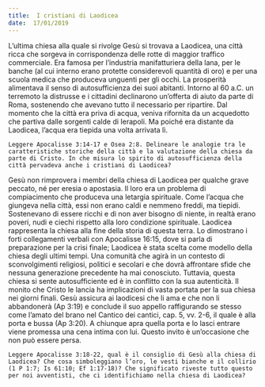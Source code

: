 ```yaml
---
title:  I cristiani di Laodicea
date:  17/01/2019
---
```


L’ultima chiesa alla quale si rivolge Gesù si trovava a Laodicea, una città ricca che sorgeva in corrispondenza delle rotte di maggior traffico commerciale. Era famosa per l’industria manifatturiera della lana, per le banche (al cui interno erano protette considerevoli quantità di oro) e per una scuola medica che produceva unguenti per gli occhi. La prosperità alimentava il senso di autosufficienza dei suoi abitanti. Intorno al 60 a.C. un terremoto la distrusse e i cittadini declinarono un’offerta di aiuto da parte di Roma, sostenendo che avevano tutto il necessario per ripartire. Dal momento che la città era priva di acqua, veniva rifornita da un acquedotto che partiva dalle sorgenti calde di Ierapoli. Ma poiché era distante da Laodicea, l’acqua era tiepida una volta arrivata lì.

`Leggere Apocalisse 3:14-17 e Osea 2:8. Delineare le analogie tra le caratteristiche storiche della città e la valutazione della chiesa da parte di Cristo. In che misura lo spirito di autosufficienza della città pervadeva anche i cristiani di Laodicea?`

Gesù non rimprovera i membri della chiesa di Laodicea per qualche grave peccato, né per eresia o apostasia. Il loro era un problema di compiacimento che produceva una letargia spirituale. Come l’acqua che giungeva nella città, essi non erano caldi e nemmeno freddi, ma tiepidi. Sostenevano di essere ricchi e di non aver bisogno di niente, in realtà erano poveri, nudi e ciechi rispetto alla loro condizione spirituale. Laodicea rappresenta la chiesa alla fine della storia di questa terra. Lo dimostrano i forti collegamenti verbali con Apocalisse 16:15, dove si parla di preparazione per la crisi finale; Laodicea è stata scelta come modello della chiesa degli ultimi tempi. Una comunità che agirà in un contesto di sconvolgimenti religiosi, politici e secolari e che dovrà affrontare sfide che nessuna generazione precedente ha mai conosciuto. Tuttavia, questa chiesa si sente autosufficiente ed è in conflitto con la sua autenticità. Il monito che Cristo le lancia ha implicazioni di vasta portata per la sua chiesa nei giorni finali. Gesù assicura ai laodicesi che li ama e che non li abbandonerà (Ap 3:19) e conclude il suo appello raffigurando se stesso come l’amato del brano nel Cantico dei cantici, cap. 5, vv. 2-6, il quale è alla porta e bussa (Ap 3:20). A chiunque apra quella porta e lo lasci entrare viene promessa una cena intima con lui. Questo invito è un’occasione che non può essere persa.

`Leggere Apocalisse 3:18-22, qual è il consiglio di Gesù alla chiesa di Laodicea? Che cosa simboleggiano l’oro, le vesti bianche e il collirio (1 P 1:7; Is 61:10; Ef 1:17-18)? Che significato riveste tutto questo per noi avventisti, che ci identifichiamo nella chiesa di Laodicea?`